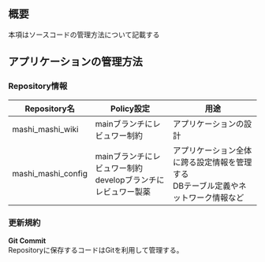 ## 概要
本項はソースコードの管理方法について記載する

## アプリケーションの管理方法
### Repository情報
|Repository名|Policy設定|用途|
|-|-|-|
|mashi_mashi_wiki|mainブランチにレビュワー制約|アプリケーションの設計|
|mashi_mashi_config|mainブランチにレビュワー制約<br>developブランチにレビュワー製薬|アプリケーション全体に跨る設定情報を管理する<br>DBテーブル定義やネットワーク情報など|

### 更新規約
**Git Commit**  
Repositoryに保存するコードはGitを利用して管理する。  